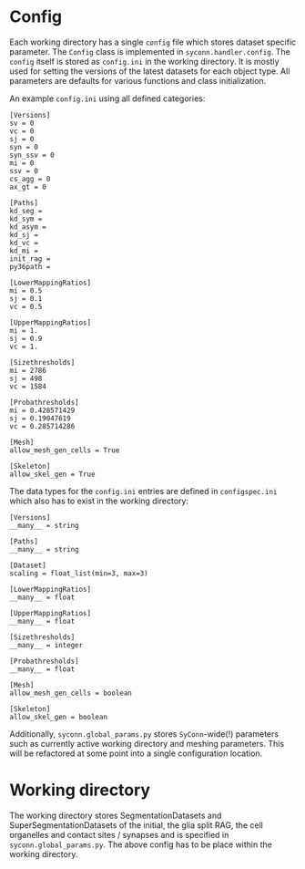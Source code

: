 # Config
Each working directory has a single `config` file which stores dataset specific parameter. The `Config` class is implemented in `syconn.handler.config`.
The `config` itself is stored as `config.ini` in the working directory. It is mostly used for setting the versions of the latest datasets for each object type.
All parameters are defaults for various functions and class initialization.

An example `config.ini` using all defined categories:

```
[Versions]
sv = 0
vc = 0
sj = 0
syn = 0
syn_ssv = 0
mi = 0
ssv = 0
cs_agg = 0
ax_gt = 0

[Paths]
kd_seg =
kd_sym =
kd_asym =
kd_sj =
kd_vc =
kd_mi =
init_rag =
py36path =

[LowerMappingRatios]
mi = 0.5
sj = 0.1
vc = 0.5

[UpperMappingRatios]
mi = 1.
sj = 0.9
vc = 1.

[Sizethresholds]
mi = 2786
sj = 498
vc = 1584

[Probathresholds]
mi = 0.428571429
sj = 0.19047619
vc = 0.285714286

[Mesh]
allow_mesh_gen_cells = True

[Skeleton]
allow_skel_gen = True
```


The data types for the `config.ini` entries are defined in `configspec.ini` which also has to exist in the working directory:
```
[Versions]
__many__ = string

[Paths]
__many__ = string

[Dataset]
scaling = float_list(min=3, max=3)

[LowerMappingRatios]
__many__ = float

[UpperMappingRatios]
__many__ = float

[Sizethresholds]
__many__ = integer

[Probathresholds]
__many__ = float

[Mesh]
allow_mesh_gen_cells = boolean

[Skeleton]
allow_skel_gen = boolean
```
Additionally, `syconn.global_params.py` stores `SyConn`-wide(!) parameters such as currently active working directory and meshing parameters.
This will be refactored at some point into a single configuration location.

# Working directory
The working directory stores SegmentationDatasets and SuperSegmentationDatasets of the initial, the glia split RAG, the
 cell organelles and contact sites / synapses and is specified in `syconn.global_params.py`. The above config has to be place within the working directory.